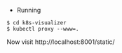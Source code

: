 * Running

```
$ cd k8s-visualizer
$ kubectl proxy --www=.
```
Now visit http://localhost:8001/static/
